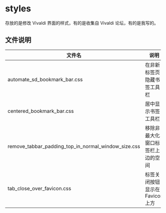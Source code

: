 # styles

存放的是修改 Vivaldi 界面的样式，有的是收集自 Vivaldi 论坛，有的是我写的。

## 文件说明

| 文件名                                              | 说明                             |
| --------------------------------------------------- | -------------------------------- |
| automate_sd_bookmark_bar.css                        | 在非新标签页隐藏书签工具栏       |
| centered_bookmark_bar.css                           | 居中显示书签工具栏               |
| remove_tabbar_padding_top_in_normal_window_size.css | 移除非最大化窗口标签栏上边的空间 |
| tab_close_over_favicon.css                          | 标签关闭按钮显示在 Favicon 上方  |